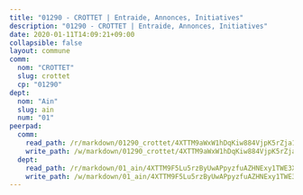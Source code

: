 ```yaml
---
title: "01290 - CROTTET | Entraide, Annonces, Initiatives"
description: "01290 - CROTTET | Entraide, Annonces, Initiatives"
date: 2020-01-11T14:09:21+09:00
collapsible: false
layout: commune
comm:
  nom: "CROTTET"
  slug: crottet
  cp: "01290"
dept:
  nom: "Ain"
  slug: ain
  num: "01"
peerpad:
  comm:
    read_path: /r/markdown/01290_crottet/4XTTM9aWxW1hDqKiw884VjpK5rZja1DvYSE6ZuUeDAtQkoDC2
    write_path: /w/markdown/01290_crottet/4XTTM9aWxW1hDqKiw884VjpK5rZja1DvYSE6ZuUeDAtQkoDC2-K3TgV3UutmE7dHCQ6Mc8PYUfbiUY466VHJvDNBMEYKhd7aM5Koe2wBCxCazQ5ToxJEByfnrgcX54jSugHaKACfwfiYRz7iRmjz3vvCb1msk8EB2wEGP7KWYWNPzmxsywkxtfMiZC
  dept:
    read_path: /r/markdown/01_ain/4XTTM9F5Lu5rzByUwAPpyzfuAZHNExy1TWE3X3wiTrPFfiAJr
    write_path: /w/markdown/01_ain/4XTTM9F5Lu5rzByUwAPpyzfuAZHNExy1TWE3X3wiTrPFfiAJr-K3TgUnxzeFoJA4CB58vXNvKXURJneTNZHUsypAQGicGiZu7AS2sPbjspGpj7s3MmMv58YhkLaSUMQMHaiKAfoMv6wF36Urxbqqh8MmnXpnKkbVhnAishABEkMRAiyAt8GGJ1Jer2
---
```



